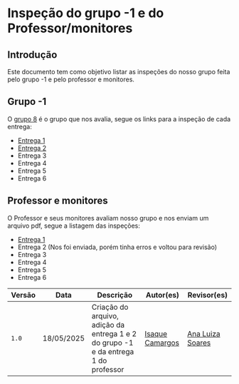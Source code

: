 # Inspeção do grupo -1 e do Professor/monitores 

## Introdução

Este documento tem como objetivo listar as inspeções do nosso grupo feita pelo grupo -1 e pelo professor e monitores. 

## Grupo -1 

O [grupo 8](https://github.com/Requisitos-de-Software/2025.1-e-GDF) é o grupo que nos avalia, segue os links para a inspeção de cada entrega: 

- [Entrega 1](https://requisitos-de-software.github.io/2025.1-e-GDF/verificacao/grupo/entrega01/planejamento-verificacao/)
- [Entrega 2](https://requisitos-de-software.github.io/2025.1-e-GDF/inspecao/inspecao_2_grupo%2B1/)
- Entrega 3
- Entrega 4
- Entrega 5
- Entrega 6


## Professor e monitores 

O Professor e seus monitores avaliam nosso grupo e nos enviam um arquivo pdf, segue a listagem das inspeções: 

- [Entrega 1](https://drive.google.com/file/d/1EaPVfXjz9y7TeMNanQffiZFBck7iAL5N/view?usp=sharing)
- Entrega 2 (Nos foi enviada, porém tinha erros e voltou para revisão)
- Entrega 3
- Entrega 4
- Entrega 5
- Entrega 6



| Versão | Data          | Descrição                          | Autor(es)     |  Revisor(es)  |
| ------ | ------------- | ---------------------------------- | ------------- | ------------- |
| `1.0`  |  18/05/2025 |  Criação do arquivo, adição da entrega 1 e 2 do grupo -1 e da entrega 1 do professor | [Isaque Camargos](https://github.com/isaqzin)  | [Ana Luiza Soares](https://github.com/Ana-Luiza-SC) |